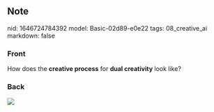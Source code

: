 ## Note
nid: 1646724784392
model: Basic-02d89-e0e22
tags: 08_creative_ai
markdown: false

### Front
How does the <b>creative process</b> for <b>dual creativity</b>
look like?

### Back
<img src="paste-29945f5ba5df183ec5160d406fe4391dc3e14b2f.jpg">
